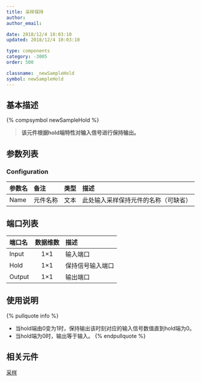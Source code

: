 ```yaml
---
title: 采样保持
author: 
author_email:

date: 2018/12/4 10:03:10
updated: 2018/12/4 10:03:10

type: components
category: -3005
order: 500

classname: _newSampleHold
symbol: newSampleHold
---
```

## 基本描述
{% compsymbol newSampleHold %}

> **该元件根据hold端特性对输入信号进行保持输出。**

## 参数列表
### Configuration
| 参数名 | 备注 | 类型 | 描述 |
| :--- | :--- | :--: | :--- |
| Name | 元件名称 | 文本 | 此处输入采样保持元件的名称（可缺省） |


## 端口列表

| 端口名 | 数据维数 | 描述 |
| :--- | :--:  | :--- |
| Input | 1×1 |输入端口 |                   
| Hold | 1×1 |保持信号输入端口 |                   
| Output | 1×1 |输出端口 |                   

## 使用说明

{% pullquote info %}
+ 当hold端由0变为1时，保持输出该时刻对应的输入信号数值直到hold端为0。
+ 当hold端为0时，输出等于输入。
{% endpullquote %}


## 相关元件

[采样](comp_newSample.html)
